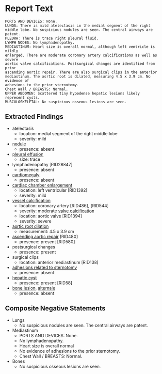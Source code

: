 # Report Text

```text
PORTS AND DEVICES: None.
LUNGS: There is mild atelectasis in the medial segment of the right middle lobe. No suspicious nodules are seen. The central airways are patent.
PLEURA: There is trace right pleural fluid.
LYMPH NODES: No lymphadenopathy.
MEDIASTINUM: Heart size is overall normal, although left ventricle is mildly
enlarged. There are moderate coronary artery calcifications as well as severe
aortic valve calcifications. Postsurgical changes are identified from prior
ascending aortic repair. There are also surgical clips in the anterior
mediastinum. The aortic root is dilated, measuring 4.5 x 3.9 cm. No evidence of
adhesions to the prior sternotomy.
Chest Wall / BREASTS: Normal.
UPPER ABDOMEN: Scattered tiny hypodense hepatic lesions likely represent cysts.
MUSCULOSKELETAL: No suspicious osseous lesions are seen.
```

## Extracted Findings

- atelectasis
  - location: medial segment of the right middle lobe
  - severity: mild
- [nodule](../../definitions/hood/pulmonary-nodule.md)
  - presence: absent
- [pleural effusion](../../definitions/hood/pleural-effusion.md)
  - size: trace
- lymphadenopathy \[RID28847\]
  - presence: absent
- [cardiomegaly](../../definitions/upmedic/Cardiomegaly.cde.md)
  - presence: absent
- [cardiac chamber enlargement](../../definitions/upmedic/Cardiomegaly.cde.md)
  - location: left ventricular \[RID1392\]
  - severity: mild
- [vessel calcification](../../definitions/nuance/coronary_artery_calcification.json)
  - location: coronary artery \[RID486\], \[RID544\]
  - severity: moderate
 [valve calcification](../../definitions/hood/annular-calcifications.md)
  - location: aortic valve \[RID1394\]
  - severity: severe
- [aortic root dilation](../../definitions/hood/aortic-measurements.md)
  - measurement: 4.5 x 3.9 cm
- [ascending aortic repair](../../definitions/hood/ascending-aortic-repair.md) \[RID480\]
  - presence: present \[RID580\]
- postsurgical changes
  - presence: present
- surgical clips
  - location: anterior mediastinum \[RID138\]
- [adhesions related to sternotomy](../../definitions/hood/median-sternotomy.md)
  - presence: absent
- [hepatic cyst](../../definitions/hood/hepatic-cyst.md)
  - presence: present \[RID58\]
- [bone lesion](../../definitions/hood/sclerotic-lesion.md), [alternale](../../definitions/hood/lytic-lesion.md)
  - presence: absent

## Composite Negative Statements

- Lungs
  - No suspicious nodules are seen. The central airways are patent.
- Mediastinum
  - PORTS AND DEVICES: None.
  - No lymphadenopathy.
  - Heart size is overall normal
  - No evidence of adhesions to the prior sternotomy.
  - Chest Wall / BREASTS: Normal.
- Bones
  - No suspicious osseous lesions are seen.
  